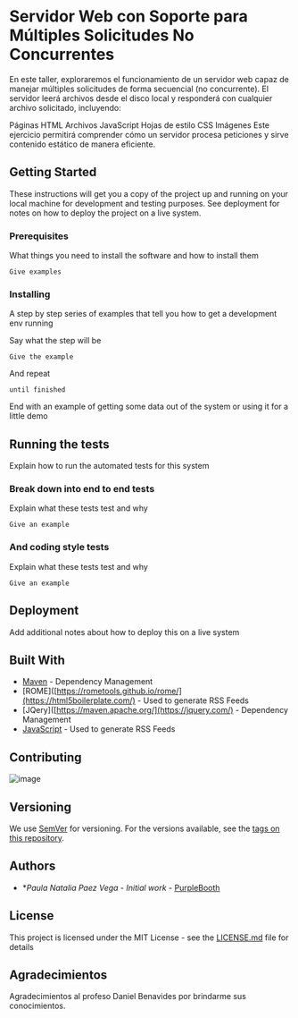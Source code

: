 # Servidor Web con Soporte para Múltiples Solicitudes No Concurrentes

En este taller, exploraremos el funcionamiento de un servidor web capaz de manejar múltiples solicitudes de forma secuencial (no concurrente). El servidor leerá archivos desde el disco local y responderá con cualquier archivo solicitado, incluyendo:

Páginas HTML
Archivos JavaScript
Hojas de estilo CSS
Imágenes
Este ejercicio permitirá comprender cómo un servidor procesa peticiones y sirve contenido estático de manera eficiente.

## Getting Started

These instructions will get you a copy of the project up and running on your local machine for development and testing purposes. See deployment for notes on how to deploy the project on a live system.

### Prerequisites

What things you need to install the software and how to install them

```
Give examples
```

### Installing

A step by step series of examples that tell you how to get a development env running

Say what the step will be

```
Give the example
```

And repeat

```
until finished
```

End with an example of getting some data out of the system or using it for a little demo

## Running the tests

Explain how to run the automated tests for this system

### Break down into end to end tests

Explain what these tests test and why

```
Give an example
```

### And coding style tests

Explain what these tests test and why

```
Give an example
```

## Deployment

Add additional notes about how to deploy this on a live system

## Built With

* [Maven](https://maven.apache.org/) - Dependency Management
* [ROME]([https://rometools.github.io/rome/](https://html5boilerplate.com/) - Used to generate RSS Feeds
* [JQery]([https://maven.apache.org/](https://jquery.com/) - Dependency Management
* [JavaScript]([https://html5boilerplate.com/](https://nodejs.org/)) - Used to generate RSS Feeds

## Contributing

![image](https://github.com/user-attachments/assets/85381b19-1d0d-492a-8a35-380d17db9219)

## Versioning

We use [SemVer](http://semver.org/) for versioning. For the versions available, see the [tags on this repository](https://github.com/your/project/tags). 

## Authors

* **Paula Natalia Paez Vega* - *Initial work* - [PurpleBooth](https://github.com/Paulinguis993)

## License

This project is licensed under the MIT License - see the [LICENSE.md](LICENSE.md) file for details

## Agradecimientos

Agradecimientos al profeso Daniel Benavides por brindarme sus conocimientos.
